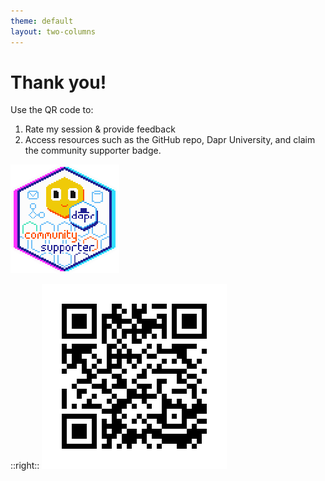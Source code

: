 ```yaml
---
theme: default
layout: two-columns
---
```


# Thank you!

Use the QR code to:

1. Rate my session & provide feedback
2. Access resources such as the GitHub repo, Dapr University, and claim the community supporter badge.

![Dapr Community Supporter](.demo/slides/05-outro/dapr_community_supporter_badge_anim.gif)

::right::
![QR Code](.demo/slides/05-outro/session-shiqu7-qr.png)
